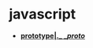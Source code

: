 # javascript
- [**prototype|._ __proto_**](https://github.com/ArcherGrey/study/blob/master/JavaScript/frontend/javascript/prototype.md)



